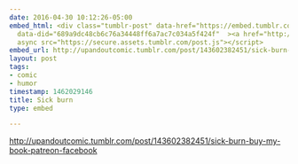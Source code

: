 ```yaml
---
date: 2016-04-30 10:12:26-05:00
embed_html: <div class="tumblr-post" data-href="https://embed.tumblr.com/embed/post/yu3_zs7FvAcYuXI1N945uQ/143602382451"
  data-did="689a9dc48cb6c76a34448ff6a7ac7c034a5f424f"  ><a href="http://upandoutcomic.tumblr.com/post/143602382451/sick-burn-buy-my-book-patreon-facebook">http://upandoutcomic.tumblr.com/post/143602382451/sick-burn-buy-my-book-patreon-facebook</a></div><script
  async src="https://secure.assets.tumblr.com/post.js"></script>
embed_url: http://upandoutcomic.tumblr.com/post/143602382451/sick-burn-buy-my-book-patreon-facebook
layout: post
tags:
- comic
- humor
timestamp: 1462029146
title: Sick burn
type: embed

---
```

<div class="tumblr-post" data-href="https://embed.tumblr.com/embed/post/yu3_zs7FvAcYuXI1N945uQ/143602382451" data-did="689a9dc48cb6c76a34448ff6a7ac7c034a5f424f"  ><a href="http://upandoutcomic.tumblr.com/post/143602382451/sick-burn-buy-my-book-patreon-facebook">http://upandoutcomic.tumblr.com/post/143602382451/sick-burn-buy-my-book-patreon-facebook</a></div><script async src="https://secure.assets.tumblr.com/post.js"></script>

